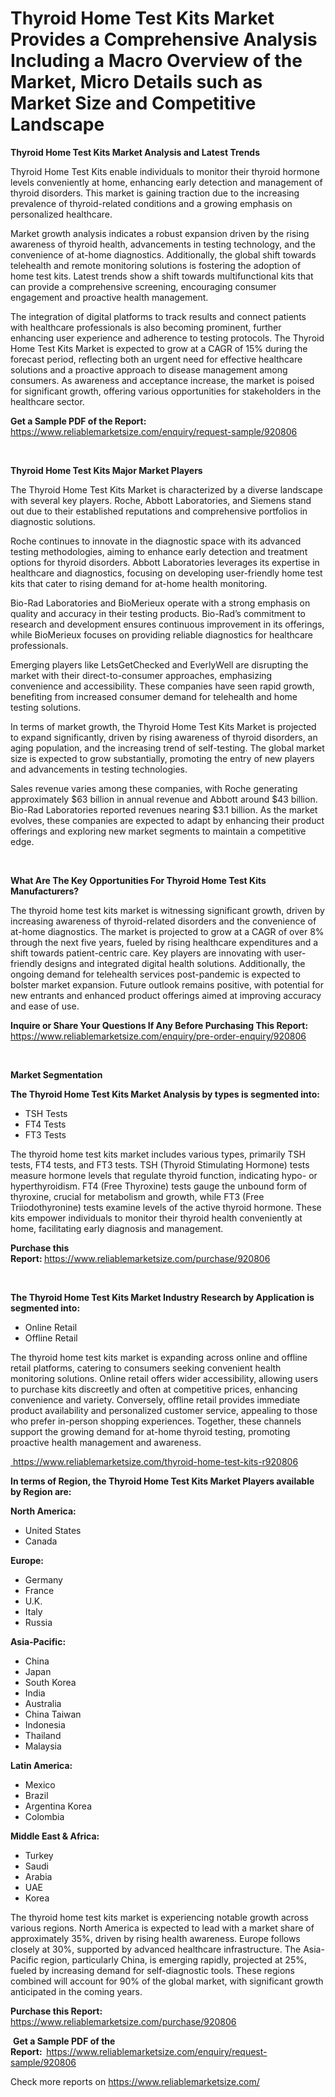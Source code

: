 <p><h1>Thyroid Home Test Kits Market Provides a Comprehensive Analysis Including a Macro Overview of the Market, Micro Details such as Market Size and Competitive Landscape</h1></p><p><strong>Thyroid Home Test Kits Market Analysis and Latest Trends</strong></p>
<p><p>Thyroid Home Test Kits enable individuals to monitor their thyroid hormone levels conveniently at home, enhancing early detection and management of thyroid disorders. This market is gaining traction due to the increasing prevalence of thyroid-related conditions and a growing emphasis on personalized healthcare.</p><p>Market growth analysis indicates a robust expansion driven by the rising awareness of thyroid health, advancements in testing technology, and the convenience of at-home diagnostics. Additionally, the global shift towards telehealth and remote monitoring solutions is fostering the adoption of home test kits. Latest trends show a shift towards multifunctional kits that can provide a comprehensive screening, encouraging consumer engagement and proactive health management.</p><p>The integration of digital platforms to track results and connect patients with healthcare professionals is also becoming prominent, further enhancing user experience and adherence to testing protocols. The Thyroid Home Test Kits Market is expected to grow at a CAGR of 15% during the forecast period, reflecting both an urgent need for effective healthcare solutions and a proactive approach to disease management among consumers. As awareness and acceptance increase, the market is poised for significant growth, offering various opportunities for stakeholders in the healthcare sector.</p></p>
<p><strong>Get a Sample PDF of the Report:&nbsp;</strong> <a href="https://www.reliablemarketsize.com/enquiry/request-sample/920806?utm_campaign=2759&utm_medium=2&utm_source=Github&utm_content=ia&utm_term=06032025&utm_id=thyroid-home-test-kits">https://www.reliablemarketsize.com/enquiry/request-sample/920806</a></p>
<p>&nbsp;</p>
<p><strong>Thyroid Home Test Kits Major Market Players</strong></p>
<p><p>The Thyroid Home Test Kits Market is characterized by a diverse landscape with several key players. Roche, Abbott Laboratories, and Siemens stand out due to their established reputations and comprehensive portfolios in diagnostic solutions. </p><p>Roche continues to innovate in the diagnostic space with its advanced testing methodologies, aiming to enhance early detection and treatment options for thyroid disorders. Abbott Laboratories leverages its expertise in healthcare and diagnostics, focusing on developing user-friendly home test kits that cater to rising demand for at-home health monitoring.</p><p>Bio-Rad Laboratories and BioMerieux operate with a strong emphasis on quality and accuracy in their testing products. Bio-Rad’s commitment to research and development ensures continuous improvement in its offerings, while BioMerieux focuses on providing reliable diagnostics for healthcare professionals.</p><p>Emerging players like LetsGetChecked and EverlyWell are disrupting the market with their direct-to-consumer approaches, emphasizing convenience and accessibility. These companies have seen rapid growth, benefiting from increased consumer demand for telehealth and home testing solutions.</p><p>In terms of market growth, the Thyroid Home Test Kits Market is projected to expand significantly, driven by rising awareness of thyroid disorders, an aging population, and the increasing trend of self-testing. The global market size is expected to grow substantially, promoting the entry of new players and advancements in testing technologies.</p><p>Sales revenue varies among these companies, with Roche generating approximately $63 billion in annual revenue and Abbott around $43 billion. Bio-Rad Laboratories reported revenues nearing $3.1 billion. As the market evolves, these companies are expected to adapt by enhancing their product offerings and exploring new market segments to maintain a competitive edge.</p></p>
<p>&nbsp;</p>
<p><strong>What Are The Key Opportunities For Thyroid Home Test Kits Manufacturers?</strong></p>
<p><p>The thyroid home test kits market is witnessing significant growth, driven by increasing awareness of thyroid-related disorders and the convenience of at-home diagnostics. The market is projected to grow at a CAGR of over 8% through the next five years, fueled by rising healthcare expenditures and a shift towards patient-centric care. Key players are innovating with user-friendly designs and integrated digital health solutions. Additionally, the ongoing demand for telehealth services post-pandemic is expected to bolster market expansion. Future outlook remains positive, with potential for new entrants and enhanced product offerings aimed at improving accuracy and ease of use.</p></p>
<p><strong>Inquire or Share Your Questions If Any Before Purchasing This Report:</strong> <a href="https://www.reliablemarketsize.com/enquiry/pre-order-enquiry/920806?utm_campaign=2759&utm_medium=2&utm_source=Github&utm_content=ia&utm_term=06032025&utm_id=thyroid-home-test-kits">https://www.reliablemarketsize.com/enquiry/pre-order-enquiry/920806</a></p>
<p>&nbsp;</p>
<p><strong>Market Segmentation</strong></p>
<p><strong>The Thyroid Home Test Kits Market Analysis by types is segmented into:</strong></p>
<p><ul><li>TSH Tests</li><li>FT4 Tests</li><li>FT3 Tests</li></ul></p>
<p><p>The thyroid home test kits market includes various types, primarily TSH tests, FT4 tests, and FT3 tests. TSH (Thyroid Stimulating Hormone) tests measure hormone levels that regulate thyroid function, indicating hypo- or hyperthyroidism. FT4 (Free Thyroxine) tests gauge the unbound form of thyroxine, crucial for metabolism and growth, while FT3 (Free Triiodothyronine) tests examine levels of the active thyroid hormone. These kits empower individuals to monitor their thyroid health conveniently at home, facilitating early diagnosis and management.</p></p>
<p><strong>Purchase this Report:&nbsp;</strong><a href="https://www.reliablemarketsize.com/purchase/920806?utm_campaign=2759&utm_medium=2&utm_source=Github&utm_content=ia&utm_term=06032025&utm_id=thyroid-home-test-kits">https://www.reliablemarketsize.com/purchase/920806</a></p>
<p>&nbsp;</p>
<p><strong>The Thyroid Home Test Kits Market Industry Research by Application is segmented into:</strong></p>
<p><ul><li>Online Retail</li><li>Offline Retail</li></ul></p>
<p><p>The thyroid home test kits market is expanding across online and offline retail platforms, catering to consumers seeking convenient health monitoring solutions. Online retail offers wider accessibility, allowing users to purchase kits discreetly and often at competitive prices, enhancing convenience and variety. Conversely, offline retail provides immediate product availability and personalized customer service, appealing to those who prefer in-person shopping experiences. Together, these channels support the growing demand for at-home thyroid testing, promoting proactive health management and awareness.</p></p>
<p><a href="https://www.reliablemarketsize.com/thyroid-home-test-kits-r920806?utm_campaign=2759&utm_medium=2&utm_source=Github&utm_content=ia&utm_term=06032025&utm_id=thyroid-home-test-kits">&nbsp;https://www.reliablemarketsize.com/thyroid-home-test-kits-r920806</a></p>
<p><strong>In terms of Region, the Thyroid Home Test Kits Market Players available by Region are:</strong></p>
<p>
    <p> <strong> North America: </strong>
        <ul>
            <li>United States</li>
            <li>Canada</li>
        </ul>
        </p> 
    <p> <strong> Europe: </strong>
        <ul>
            <li>Germany</li>
            <li>France</li>
            <li>U.K.</li>
            <li>Italy</li>
            <li>Russia</li>
        </ul>
        </p> 
    <p> <strong> Asia-Pacific: </strong>
        <ul>
            <li>China</li>
            <li>Japan</li>
            <li>South Korea</li>
            <li>India</li>
            <li>Australia</li>
            <li>China Taiwan</li>
            <li>Indonesia</li>
            <li>Thailand</li>
            <li>Malaysia</li>
        </ul>
        </p> 
    <p> <strong> Latin America: </strong>
        <ul>
            <li>Mexico</li>
            <li>Brazil</li>
            <li>Argentina Korea</li>
            <li>Colombia</li>
        </ul>
        </p> 
    <p> <strong> Middle East & Africa: </strong>
        <ul>
            <li>Turkey</li>
            <li>Saudi</li>
            <li>Arabia</li>
            <li>UAE</li>
            <li>Korea</li>
        </ul>
    </p>
    </p>
<p><p>The thyroid home test kits market is experiencing notable growth across various regions. North America is expected to lead with a market share of approximately 35%, driven by rising health awareness. Europe follows closely at 30%, supported by advanced healthcare infrastructure. The Asia-Pacific region, particularly China, is emerging rapidly, projected at 25%, fueled by increasing demand for self-diagnostic tools. These regions combined will account for 90% of the global market, with significant growth anticipated in the coming years.</p></p>
<p><strong>Purchase this Report: </strong><a href="https://www.reliablemarketsize.com/purchase/920806?utm_campaign=2759&utm_medium=2&utm_source=Github&utm_content=ia&utm_term=06032025&utm_id=thyroid-home-test-kits">https://www.reliablemarketsize.com/purchase/920806</a></p>
<p>&nbsp;<strong>Get a Sample PDF of the Report:&nbsp;&nbsp;</strong><a href="https://www.reliablemarketsize.com/enquiry/request-sample/920806?utm_campaign=2759&utm_medium=2&utm_source=Github&utm_content=ia&utm_term=06032025&utm_id=thyroid-home-test-kits">https://www.reliablemarketsize.com/enquiry/request-sample/920806</a></p>
<p><strong></strong></p>
<p>Check more reports on <a href="https://www.reliablemarketsize.com/?utm_campaign=2759&utm_medium=2&utm_source=Github&utm_content=ia&utm_term=06032025&utm_id=thyroid-home-test-kits">https://www.reliablemarketsize.com/</a></p>